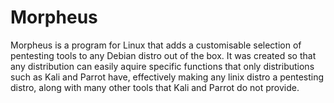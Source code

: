 # Morpheus
Morpheus is a program for Linux that adds a customisable selection of pentesting tools to any Debian distro out of the box. It was created so that any distribution can easily aquire specific functions that only distributions such as Kali and Parrot have, effectively making any linix distro a pentesting distro, along with many other tools that Kali and Parrot do not provide.

